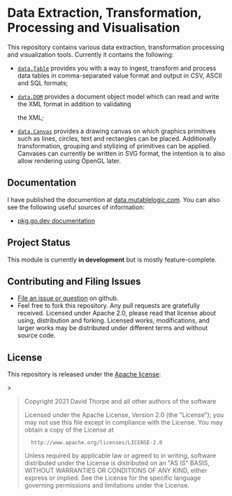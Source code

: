 
# Data Extraction, Transformation, Processing and Visualisation

This repository contains various data extraction, transformation processing and visualization tools. Currently it contains the following:

* [`data.Table`](doc/table.md) provides you with a way to ingest, transform and process data tables in comma-separated value format and output in CSV, ASCII and SQL formats;
* [`data.DOM`](doc/dom.md) provides a document object model which can read and write the XML format in addition to validating

  the XML;

* [`data.Canvas`](doc/canvas.md) provides a drawing canvas on which graphics primitives such as lines, circles, text and rectangles can be placed. Additionally transformation, grouping and stylizing of primitives can be applied. Canvases can currently be written in SVG format, the intention is to also allow rendering using OpenGL later.

## Documentation

I have published the documention at [data.mutablelogic.com](https://data.mutablelogic.com). You can also see the following useful sources of information:

* [pkg.go.dev documentation](https://pkg.go.dev/github.com/djthorpe/data)

## Project Status

This module is currently **in development** but is mostly feature-complete.

## Contributing and Filing Issues

* [File an issue or question](http://github.com/djthorpe/graph/issues) on github.
* Feel free to fork this repository. Any pull requests are gratefully received. Licensed under Apache 2.0, please read that license about using, distribution and forking. Licensed works, modifications, and larger works may be distributed under different terms and without source code.

## License

This repository is released under the [Apache license](https://github.com/djthorpe/data/tree/7f02a4b2bcc64113cf15ee330a72d5dcbb54d60e/LICENSE/README.md):

&gt;

> Copyright 2021 David Thorpe and all other authors of the software
>
> Licensed under the Apache License, Version 2.0 \(the "License"\); you may not use this file except in compliance with the License. You may obtain a copy of the License at
>
> ```text
>   http://www.apache.org/licenses/LICENSE-2.0
> ```
>
> Unless required by applicable law or agreed to in writing, software distributed under the License is distributed on an "AS IS" BASIS, WITHOUT WARRANTIES OR CONDITIONS OF ANY KIND, either express or implied. See the License for the specific language governing permissions and limitations under the License.

